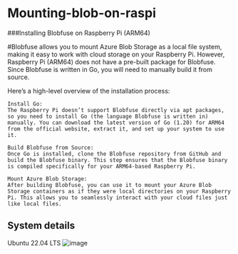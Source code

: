 # Mounting-blob-on-raspi

###Installing Blobfuse on Raspberry Pi (ARM64)

#Blobfuse allows you to mount Azure Blob Storage as a local file system, making it easy to work with cloud storage on your Raspberry Pi. However, Raspberry Pi (ARM64) does not have a pre-built package for Blobfuse. Since Blobfuse is written in Go, you will need to manually build it from source.

Here’s a high-level overview of the installation process:

    Install Go:
    The Raspberry Pi doesn’t support Blobfuse directly via apt packages, so you need to install Go (the language Blobfuse is written in) manually. You can download the latest version of Go (1.20) for ARM64 from the official website, extract it, and set up your system to use it.

    Build Blobfuse from Source:
    Once Go is installed, clone the Blobfuse repository from GitHub and build the Blobfuse binary. This step ensures that the Blobfuse binary is compiled specifically for your ARM64-based Raspberry Pi.

    Mount Azure Blob Storage:
    After building Blobfuse, you can use it to mount your Azure Blob Storage containers as if they were local directories on your Raspberry Pi. This allows you to seamlessly interact with your cloud files just like local files.


## System details

Ubuntu 22.04 LTS 
![image](https://github.com/AFROTECH69/Mounting-blob-on-raspi/assets/102226876/7cae5100-0055-42ac-b196-383fd31d1c70)
